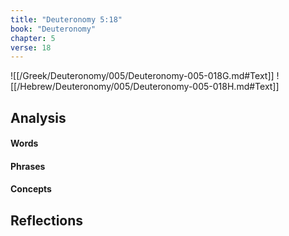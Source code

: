 ```yaml
---
title: "Deuteronomy 5:18"
book: "Deuteronomy"
chapter: 5
verse: 18
---
```

![[/Greek/Deuteronomy/005/Deuteronomy-005-018G.md#Text]]
![[/Hebrew/Deuteronomy/005/Deuteronomy-005-018H.md#Text]]

## Analysis

#### Words

#### Phrases

#### Concepts

## Reflections
